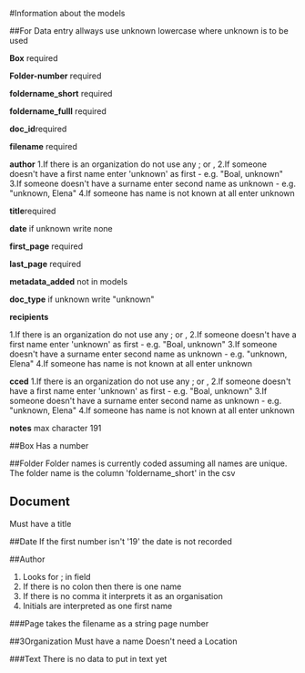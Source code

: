 #Information about the models

##For Data entry
allways use unknown lowercase where unknown is to be used


**Box** required

**Folder-number** required

**foldername_short** required

**foldername_fulll** required

**doc_id**required

**filename** required

**author**
1.If there is an organization do not use any ; or , 
2.If someone doesn't have a first name enter 'unknown' as first - e.g. "Boal, unknown"
3.If someone doesn't have a surname enter second name as unknown - e.g. "unknown, Elena"
4.If someone has name is not known at all enter unknown 

**title**required

**date** if unknown write none

**first_page** required

**last_page** required

**metadata_added** not in models

**doc_type** if unknown write "unknown"

**recipients** 

1.If there is an organization do not use any ; or , 
2.If someone doesn't have a first name enter 'unknown' as first - e.g. "Boal, unknown"
3.If someone doesn't have a surname enter second name as unknown - e.g. "unknown, Elena"
4.If someone has name is not known at all enter unknown 

**cced**
1.If there is an organization do not use any ; or , 
2.If someone doesn't have a first name enter 'unknown' as first - e.g. "Boal, unknown"
3.If someone doesn't have a surname enter second name as unknown - e.g. "unknown, Elena"
4.If someone has name is not known at all enter unknown 

**notes** max character 191

##Box
Has a number 


##Folder
Folder names is currently coded assuming all names are unique. The folder name is the column 
'foldername_short' in the csv


## Document
Must have a title


##Date
If the first number isn't '19' the date is not recorded


##Author
1. Looks for ; in field 
2. If there is no colon then there is one name 
3. If there is no comma it interprets it as an organisation
4. Initials are interpreted as one first name



###Page
takes the filename as a string
page number


##3Organization 
Must have a name
Doesn't need a Location

###Text
There is no data to put in text yet